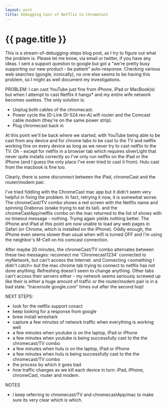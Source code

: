 ```yaml
---
layout: post
title: Debugging Cast of Netflix to ChromeCast
---
```

# {{ page.title }}

This is a stream-of-debugging-steps blog post, as I try to figure out what the problem is. Please let me know, via email or twitter, if you have any ideas. I sent a support question to google but got a "we're pretty busy supporting our new product - be patient" auto-response.  Checking various web searches (google, ironically), no one else seems to be having this problem, so I might as well document my investigations.

PROBLEM: I can cast YouTube just fine from iPhone, iPad or MacBook(s) but when I attempt to cast Netflix it hangs* and my entire wife network becomes useless. The only solution is:
* Unplug both cables of the chromecast.
* Power cycle the [D-Link DI-524 rev-A] wifi router and the Comcast cable modem (they're on the same power strip).
* Plug chromecast back in

At this point we'll be back where we started, with YouTube being able to be cast from any device and for chrome tabs to be cast to the TV and netflix working fine on every device as long as we never try to cast netflix to the TV. Oh - except for netflix in a browser tab which requires sliverLight that never quite installs correctly so I've only run netflix on the iPad or the iPhone (and I guess the only place I've ever tried to cast it from). Hulu cast from the macbook is fine too.

Clearly, there is some disconnect between the iPad, chromeCast and the router/modem pair.

I've tried fiddling with the ChromeCast mac app but it didn't seem very helpful in fixing the problem. In fact, retrying it now, it is somewhat worse.  The chromeCast/TV combo shows a red screen with the Netflix name and spinning Oraborus (snake trying to eat its tail). and the chromeCastApp/netflix combo on the mac returned to the list of shows with no timeout message - nothing. Trying again yields nothing better. The iPhone and iPad at this point are now unable to load any web pages in Safari (or Chrome, which is installed on the iPhone). Oddly enough, the iPhone even seems slower than usual when wifi is turned OFF and I'm using the neighbor's M-Cell on *his* comcast connection.

After maybe 20 minutes, the chromeCast/TV combo alternates between these two messages:
	reconnect me
	'Chromecast1234' connected to myNetwork, but can't access the Internet.
and
	Connecting
	<something I didn't catch>
but the mac chrome tab trying to connect to netflix has not done anything. Refreshing doesn't seem to change anything. Other tabs can't access their servers either - my network seems seriously screwed up like their is either a huge amount of traffic or the router/modem pair is in a bad state. "traceroute google.com" times out after the second hop!

NEXT STEPS:
* look for the netflix support conact
* keep looking for a response from google
* brew install wireshark
* capture a few minutes of network traffic when everything is working well
* a few minutes when youtube is on the laptop, iPad or iPhone
* a few minutes when youtube is being successfully cast to the the chromecast/TV combo
* a few minutes when hulu  is on the laptop, iPad or iPhone
* a few minutes when hulu  is being successfully cast to the the chromecast/TV combo
* the process by which it goes bad
* how traffic changes as we kill each device in turn: iPad, iPhone, chromeCast, router and modem.

NOTES
* I keep referring to chromecast/TV and chromecastApp/mac to make sure its very clear which is which.

